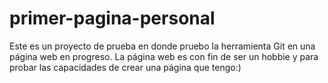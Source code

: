 # primer-pagina-personal
Este es un proyecto de prueba en donde pruebo la herramienta Git en una página web en progreso.
La página web es con fin de ser un hobbie y para probar las capacidades de crear una página que tengo:)
